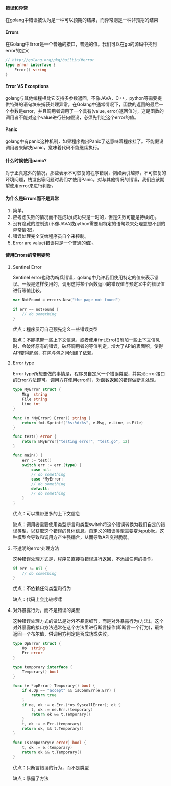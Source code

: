 #### 错误和异常

在golang中错误被认为是一种可以预期的结果，而异常则是一种非预期的结果

#### Errors

在Golang中Error是一个普通的接口，普通的值。我们可以在go的源码中找到error的定义

```go
// http://golang.org/pkg/builtin/#error
type error interface {
    Error() string
}
```

#### Error VS Exceptions

golang与其他编程相比它支持多参数返回，不像JAVA，C++，python等需要提供特殊的语句块来捕获处理异常。在Golang中通常情况下，函数的返回的最后一个参数是error，并且调用者调用了一个具有(value, error)返回值时，这是函数的调用者不能对这个value进行任何假设，必须先判定这个error的值。

#### Panic

golang中有panic这种机制，如果程序抛出Panic了这意味着程序挂了。不能假设调用者来解决panic，意味着代码不能继续执行。

#### 什么时候使用panic?

对于正真意外的情况，那些表示不可恢复的程序错误，例如索引越界，不可恢复的环境问题，栈溢出等问题时我们才使用Panic。对与其他情况的错误，我们应该期望使用error来进行判断。

#### 为什么是Errors而不是异常

1. 简单。
2. 应考虑失败的情况而不是成功(成功只是一时的，但是失败可能是持续的)。
3. 没有隐藏的控制流(不像JAVA或python需要用特定的语句块来处理意想不到的异常情况)。
4. 错误处理完全交给程序员自个来控制。
5. Error are value(错误只是一个普通的值)。

#### 使用Errors的常用姿势

1. Sentinel Error

   Sentinel error也称为哨兵错误，golang中允许我们使用特定的值来表示错误。一般是这样使用的，调用这将某个函数返回的错误值与预定义中的错误值进行等值比较。

   ```go
   var NotFound = errors.New("the page not found")
   
   if err == notFound {
       // do something
   }
   ```

   优点：程序员可自己预先定义一些错误类型

   缺点：不能携带一些上下文信息，或者使用fmt.Errof()附加一些上下文信息时，会破坏原有的错误，破坏调用者的等值判定。增大了API的表面积，使得API变得脆弱，在包与包之间创建了依赖。

2. Error type

   Error type所想要做的事情是，程序员自定义一个错误类型，并实现error接口的Error方法即可。调用方在使用error时，对函数返回的错误做断言处理。

   ```go
   type MyError struct {
       Msg  string
       File string
       Line int
   }
   
   func (m *MyError) Error() string {
       return fmt.Sprintf("%s:%d:%s", e.Msg, e.Line, e.File)
   }
   
   func test() error {
       return &MyError{"testing error", "test.go", 12}
   }
   
   func main() {
       err := test()
       switch err := err.(type) {
           case nil:
           // do something
           case *MyError:
           // do something
           default:
           // do something
       }
   }
   ```

   优点：可以携带更多的上下文信息

   缺点：调用者需要使用类型断言和类型switch将这个错误转换为我们自定的错误类型，以获取这个错误的具体信息。自定义的错误类型需要变为public。这种模型会导致和调用方产生强耦合，从而导致API变得脆弱。

3. 不透明的error处理方法

   这种错误处理方式是，程序员直接将错误进行返回，不添加任何的操作。

   ```go
   if err != nil {
       // do something
   }
   ```

   优点：不依赖任何类型和行为

   缺点：代码上会比较啰嗦

4. 对外暴露行为，而不是错误的类型

   这种错误处理方式的做法是对外不暴露细节，而是对外暴露行为(方法)。这个对外暴露的接口方法通常在这个方法里进行断言操作(即断言一个行为)，最终返回一个布尔值，供调用方判定是否成功或失败。

   ```go
   type OpError struct {
       Op  string
       Err error
   }
   
   type temporary interface {
       Temporary() bool
   }
   
   func (e *opError) Temporary() bool {
       if e.Op == "accept" && isConnErr(e.Err) {
           return true
       }
       if ne, ok := e.Err.(*os.SyscallError); ok {
           t, ok := ne.Err.(temporary)
           return ok && t.Temporary()
       }
       t, ok := e.Err.(temporary)
       return ok, && t.Temporary()
   }
   
   func IsTemporary(e error) bool {
       t, ok := e.(temporary)
       return ok && t.Temporary()
   }
   ```

   优点：只断言错误的行为，而不是类型

   缺点：暴露了方法



